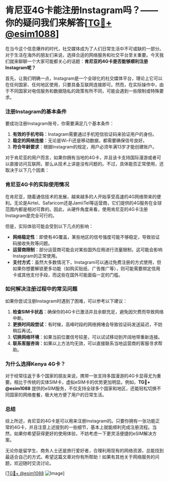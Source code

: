# 肯尼亚4G卡能注册Instagram吗？——你的疑问我们来解答[[TG💪+ @esim1088](https://t.me/s/esim1088)]

在当今这个信息爆炸的时代，社交媒体成为了人们日常生活中不可或缺的一部分。对于生活在海外的朋友们来说，选择合适的网络服务和社交平台至关重要。今天我们就来聊聊一个大家可能都关心的话题：**肯尼亚的4G卡是否能够顺利注册Instagram呢？**

首先，让我们明确一点，Instagram是一个全球化的社交媒体平台，理论上它可以在任何国家、任何地区使用，只要具备互联网连接即可。然而，在实际操作中，由于不同国家对电信服务和数据隐私的政策有所不同，可能会遇到一些限制或特殊要求。

### **注册Instagram的基本条件**
要成功注册Instagram账号，你需要满足几个基本条件：
1. **有效的手机号码**：Instagram需要通过手机短信验证码来验证用户的身份。
2. **稳定的网络连接**：无论是Wi-Fi还是移动数据，都需要确保信号良好。
3. **符合年龄要求**：根据Instagram的规定，用户必须年满13岁才能创建账户。

对于肯尼亚的用户而言，如果你拥有当地的4G卡，并且该卡支持国际漫游或者可以直接访问互联网，那么从技术上讲是没有问题的。不过，具体能否正常使用，还取决于以下几个因素：

### **肯尼亚4G卡的实际使用情况**
在肯尼亚，随着通信技术的发展，越来越多的人开始享受高速的4G网络带来的便利。无论是Airtel、Safaricom还是JamiiTel等运营商，它们提供的4G服务在全球范围内都是相对可靠的。因此，从硬件角度来看，使用肯尼亚的4G卡注册Instagram是完全可行的。

但是，实际体验可能会受到以下几点的影响：
- **网络稳定性**：即使有4G覆盖，某些地区的信号强度可能不够稳定，导致验证码接收失败等问题。
- **运营商限制**：部分运营商可能会对某些国外应用进行流量限制，这可能会影响Instagram的正常使用。
- **支付方式**：虽然大多数情况下，Instagram可以通过免费注册的方式使用，但如果你想要解锁更多功能（如购买贴纸、广告推广等），则可能需要绑定信用卡或其他支付手段，而这些在国外可能面临一定的门槛。

### **如何解决注册过程中的常见问题**
如果你尝试注册Instagram时遇到了困难，可以参考以下建议：
1. **检查SIM卡状态**：确保你的4G卡已激活并且余额充足，避免因欠费而导致网络中断。
2. **更换时间段尝试**：有时候，高峰时段的网络拥堵会导致验证码发送延迟，不妨稍后再试。
3. **切换网络环境**：如果当前位置信号较差，可以试试移动到开阔地带重新连接。
4. **联系客服咨询**：如果以上方法均无效，可以直接联系当地运营商的客服寻求帮助。

### **为什么选择Kenya 4G卡？**
对于经常往返于多个国家的朋友来说，携带一张支持多国漫游的4G卡显得尤为重要。相比于传统的实体SIM卡，虚拟eSIM卡的优势更加明显。例如，**TG💪+ @esim1088** 提供的eSIM服务，不仅支持全球多个国家和地区，还能轻松切换不同国家的网络套餐，极大地方便了用户的日常生活。

### **总结**
综上所述，肯尼亚的4G卡是可以用来注册Instagram的。只要你拥有一张功能正常的4G卡，并且注意上述提到的一些细节，基本上就能顺利完成注册流程。当然，如果你希望获得更好的使用体验，不妨考虑一下更灵活便捷的eSIM解决方案。

无论你是留学生、商务人士还是旅行爱好者，合理利用现有的网络资源，总能找到最适合自己的方式。希望这篇文章对你有所帮助！如果有其他关于网络服务的问题，欢迎随时交流讨论。

[[TG💪+ @esim1088](https://t.me/s/esim1088) ![Image](https://i.postimg.cc/4NQfJmqS/Snipaste-2025-05-13-00-14-12.png)]